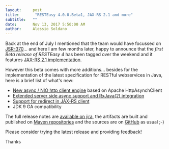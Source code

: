 ```yaml
---
layout:     post
title:       "RESTEasy 4.0.0.Beta1, JAX-RS 2.1 and more"
subtitle:   ""
date:       Nov 13, 2017 5:50:00 AM
author:     Alessio Soldano
---
```



                    



                    




Back at the end of July I mentioned that the team would have focussed on [JSR-370](https://jcp.org/en/jsr/detail?id=370)... and here I am few months later, happy to announce that the _first Beta release of RESTEasy 4_ has been tagged over the weekend and it features [JAX-RS 2.1 implementation](https://issues.redhat.com/browse/RESTEASY-1679).

However this beta comes with more additions... besides for the implementation of the latest specification for RESTful webservices in Java, here is a brief list of what&#39;s new:

*   [New async / NIO http client engine](https://issues.redhat.com/browse/RESTEASY-1025) based on Apache HttpAsynchClient
*   [Extended server side async support and RxJava(2) integration](https://issues.redhat.com/browse/RESTEASY-1701)
*   [Support for redirect in JAX-RS client](https://issues.redhat.com/browse/RESTEASY-1075)
*   JDK 9 GA compatibility

The full release notes are [available on jira](https://issues.redhat.com/secure/ReleaseNote.jspa?version=12335265&amp;styleName=Text&amp;projectId=12310560&amp;Create=Create), the artifacts are built and published on [Maven repositories](http://repo1.maven.org/maven2/org/jboss/resteasy/resteasy-jaxrs-all/4.0.0.Beta1/) and the sources are on [GitHub](https://github.com/resteasy/resteasy/tree/4.0.0.Beta1) as usual ;-)

Please consider trying the latest release and providing feedback!

Thanks




                    




                    

                    


                
